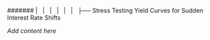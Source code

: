 ####### |   |   |   |   |   |   ├── Stress Testing Yield Curves for Sudden Interest Rate Shifts

*Add content here*